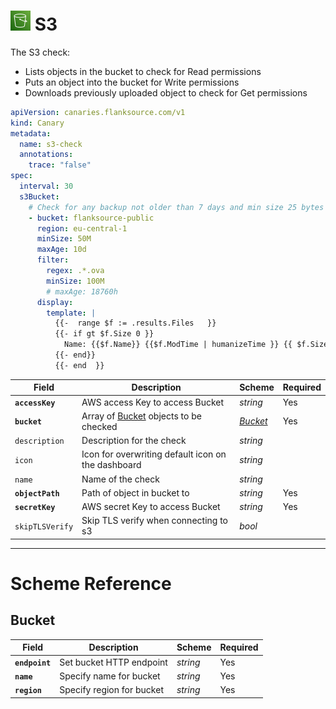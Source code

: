 # <img src='https://raw.githubusercontent.com/flanksource/flanksource-ui/main/src/icons/aws-s3.svg' style='height: 32px'/> S3

The S3 check:

* Lists objects in the bucket to check for Read permissions
* Puts an object into the bucket for Write permissions
* Downloads previously uploaded object to check for Get permissions

```yaml
apiVersion: canaries.flanksource.com/v1
kind: Canary
metadata:
  name: s3-check
  annotations:
    trace: "false"
spec:
  interval: 30
  s3Bucket:
    # Check for any backup not older than 7 days and min size 25 bytes
    - bucket: flanksource-public
      region: eu-central-1
      minSize: 50M
      maxAge: 10d
      filter:
        regex: .*.ova
        minSize: 100M
        # maxAge: 18760h
      display:
        template: |
          {{-  range $f := .results.Files   }}
          {{- if gt $f.Size 0 }}
            Name: {{$f.Name}} {{$f.ModTime | humanizeTime }} {{ $f.Size | humanizeBytes}}
          {{- end}}
          {{- end  }}

```

| Field | Description | Scheme | Required |
| ----- | ----------- | ------ | -------- |
| **`accessKey`** | AWS access Key to access Bucket | *string* | Yes |
| **`bucket`** | Array of [Bucket](#bucket) objects to be checked | [*Bucket*](#bucket) | Yes |
| `description` | Description for the check | *string* |  |
| `icon` | Icon for overwriting default icon on the dashboard | *string* |  |
| `name` | Name of the check | *string* |  |
| **`objectPath`** | Path of object in bucket to | *string* | Yes |
| **`secretKey`** | AWS secret Key to access Bucket | *string* | Yes |
| `skipTLSVerify` | Skip TLS verify when connecting to s3 | *bool* |  |

---

# Scheme Reference

## Bucket

| Field | Description | Scheme | Required |
| ----- | ----------- | ------ | -------- |
| **`endpoint`** | Set bucket HTTP endpoint | *string* | Yes |
| **`name`** | Specify name for bucket | *string* | Yes |
| **`region`** | Specify region for bucket | *string* | Yes |

